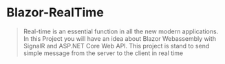 # Blazor-RealTime
> Real-time is an essential function in all the new modern applications.  In this Project you will have an idea about Blazor Webassembly with SignalR and ASP.NET Core Web API. This project is stand to send simple message from the server to the client in real time
